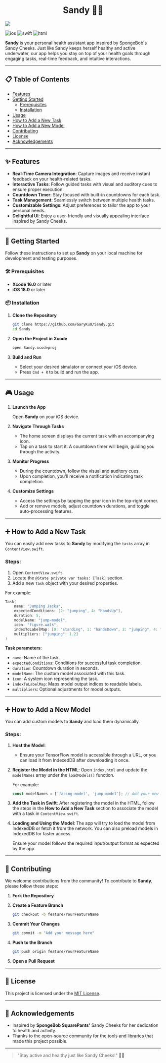 
<h1 align="center">Sandy 🧽🌿</h1>

<img align="center" src="https://blogger.googleusercontent.com/img/b/R29vZ2xl/AVvXsEjXemO3qq8pyUMQVplQ5myfaS8NoMJ-BJ6SMihxJMskLkMfTgxyuAqyLhmZEWuQhTCxN3pTLQ34U7RBuyPnDqQIpGP1JUbdsLs_7g9c3TVOkAr1vEXNPdBiTPbCjZ59aPlZrgB_8m8C1B5oDJrLq7XhbAt2Q2RKE14bxP74wlCTY3LgXHhFXA/s1400/sandy-cheeks-social.jpg"/>

![ios](https://img.shields.io/badge/iOS-000000?style=for-the-badge&logo=ios&logoColor=white)
![swift](https://img.shields.io/badge/Swift-FA7343?style=for-the-badge&logo=swift&logoColor=white)
![html](https://img.shields.io/badge/HTML5-E34F26?style=for-the-badge&logo=html5&logoColor=white)


**Sandy** is your personal health assistant app inspired by SpongeBob's Sandy Cheeks. Just like Sandy keeps herself healthy and active underwater, our app helps you stay on top of your health goals through engaging tasks, real-time feedback, and intuitive interactions.

---

## 📋 Table of Contents

- [Features](#-features)
- [Getting Started](#-getting-started)
  - [Prerequisites](#-prerequisites)
  - [Installation](#-installation)
- [Usage](#-usage)
- [How to Add a New Task](#-how-to-add-a-new-task)
- [How to Add a New Model](#-how-to-add-a-new-model)
- [Contributing](#-contributing)
- [License](#-license)
- [Acknowledgements](#-acknowledgements)

---

## ✨ Features

- **Real-Time Camera Integration**: Capture images and receive instant feedback on your health-related tasks.
- **Interactive Tasks**: Follow guided tasks with visual and auditory cues to ensure proper execution.
- **Countdown Timer**: Stay focused with built-in countdowns for each task.
- **Task Management**: Seamlessly switch between multiple health tasks.
- **Customizable Settings**: Adjust preferences to tailor the app to your personal needs.
- **Delightful UI**: Enjoy a user-friendly and visually appealing interface inspired by Sandy Cheeks.

---


## 🚀 Getting Started

Follow these instructions to set up **Sandy** on your local machine for development and testing purposes.

### 🛠 Prerequisites

- **Xcode 16.0** or later
- **iOS 18.0** or later

### 📦 Installation

1. **Clone the Repository**

   ```bash
   git clone https://github.com/GaryKu0/Sandy.git
   cd Sandy
   ```

2. **Open the Project in Xcode**

   ```bash
   open Sandy.xcodeproj
   ```

3. **Build and Run**

   - Select your desired simulator or connect your iOS device.
   - Press `Cmd + R` to build and run the app.

---

## 🎮 Usage

1. **Launch the App**

   Open **Sandy** on your iOS device.

2. **Navigate Through Tasks**

   - The home screen displays the current task with an accompanying icon.
   - Tap on a task to start it. A countdown timer will begin, guiding you through the activity.

3. **Monitor Progress**

   - During the countdown, follow the visual and auditory cues.
   - Upon completion, you'll receive a notification indicating task completion.

4. **Customize Settings**

   - Access the settings by tapping the gear icon in the top-right corner.
   - Add or remove models, adjust countdown durations, and toggle auto-processing features.

---

## ➕ How to Add a New Task

You can easily add new tasks to **Sandy** by modifying the `tasks` array in `ContentView.swift`.

### Steps:
1. Open `ContentView.swift`.
2. Locate the `@State private var tasks: [Task]` section.
3. Add a new `Task` object with your desired properties.

For example:

```swift
Task(
    name: "Jumping Jacks",
    expectedConditions: [2: "jumping", 4: "handsUp"],
    duration: 5,
    modelName: "jump-model",
    icon: "figure.walk",
    indexToLabelMap: [0: "standing", 1: "handsDown", 2: "jumping", 4: "handsUp"],
    multipliers: ["jumping": 1.2]
)
```

**Task parameters**:
- `name`: Name of the task.
- `expectedConditions`: Conditions for successful task completion.
- `duration`: Countdown duration in seconds.
- `modelName`: The custom model associated with this task.
- `icon`: A system icon representing the task.
- `indexToLabelMap`: Maps model output indices to readable labels.
- `multipliers`: Optional adjustments for model outputs.

---

## ➕ How to Add a New Model

You can add custom models to **Sandy** and load them dynamically.

### Steps:
1. **Host the Model**:
   - Ensure your TensorFlow model is accessible through a URL, or you can load it from IndexedDB after downloading it once.

2. **Register the Model in the HTML**:
   Open `index.html` and update the `modelNames` array under the `loadModels()` function.

   For example:
   ```javascript
   const modelNames = ['facing-model', 'jump-model']; // Add your new model here
   ```

3. **Add the Task in Swift**:
   After registering the model in the HTML, follow the steps in the **How to Add a New Task** section to associate the model with a task in `ContentView.swift`.

4. **Loading and Using the Model**:
   The app will try to load the model from IndexedDB or fetch it from the network. You can also preload models in IndexedDB for faster access.

   Ensure your model follows the required input/output format as expected by the app. 

---

## 🤝 Contributing

We welcome contributions from the community! To contribute to **Sandy**, please follow these steps:

1. **Fork the Repository**

2. **Create a Feature Branch**

   ```bash
   git checkout -b feature/YourFeatureName
   ```

3. **Commit Your Changes**

   ```bash
   git commit -m "Add your message here"
   ```

4. **Push to the Branch**

   ```bash
   git push origin feature/YourFeatureName
   ```

5. **Open a Pull Request**

---

## 📄 License

This project is licensed under the [MIT License](LICENSE).

---

## 🙏 Acknowledgements

- Inspired by **SpongeBob SquarePants'** Sandy Cheeks for her dedication to health and activity.
- Thanks to the open-source community for the tools and libraries that made this project possible.

---

> "Stay active and healthy just like Sandy Cheeks!" 🧽🌿
